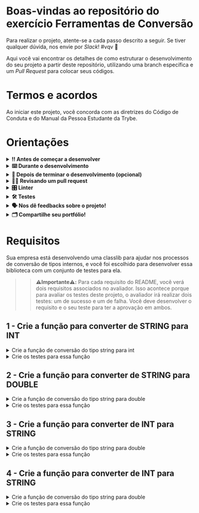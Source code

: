 # Boas-vindas ao repositório do exercício Ferramentas de Conversão

Para realizar o projeto, atente-se a cada passo descrito a seguir. Se tiver qualquer dúvida, nos envie por _Slack_! #vqv 🚀

Aqui você vai encontrar os detalhes de como estruturar o desenvolvimento do seu projeto a partir deste repositório, utilizando uma branch específica e um _Pull Request_ para colocar seus códigos.

# Termos e acordos

Ao iniciar este projeto, você concorda com as diretrizes do Código de Conduta e do Manual da Pessoa Estudante da Trybe.

# Orientações

<details>
  <summary><strong>‼️ Antes de começar a desenvolver</strong></summary><br />

  1. Clone o repositório

  - Use o comando: `git clone git@github.com:tryber/acc-csharp-0x-exercises-conversion-tools.git`.
  - Entre na pasta do repositório que você acabou de clonar:
    - `cd acc-csharp-0x-exercises-conversion-tools`

  2. Instale as dependências

  - `dotnet restore`.
  
  3. Crie uma branch a partir da branch `master`

  - Verifique que você está na branch `master`
    - Exemplo: `git branch`
  - Se não estiver, mude para a branch `master`
    - Exemplo: `git checkout master`
  - Agora crie uma branch à qual você vai submeter os `commits` do seu projeto
    - Você deve criar uma branch no seguinte formato: `nome-de-usuario-nome-do-projeto`
    - Exemplo: `git checkout -b joaozinho-acc-csharp-0x-exercises-conversion-tools`

  4. Adicione as mudanças ao _stage_ do Git e faça um `commit`

  - Verifique que as mudanças ainda não estão no _stage_
    - Exemplo: `git status` (deve aparecer listada a pasta _joaozinho_ em vermelho)
  - Adicione o novo arquivo ao _stage_ do Git
    - Exemplo:
      - `git add .` (adicionando todas as mudanças - _que estavam em vermelho_ - ao stage do Git)
      - `git status` (deve aparecer listado o arquivo _joaozinho/README.md_ em verde)
  - Faça o `commit` inicial
    - Exemplo:
      - `git commit -m 'iniciando o projeto x'` (fazendo o primeiro commit)
      - `git status` (deve aparecer uma mensagem tipo essa:  _nothing to commit_ )

  5. Adicione a sua branch com o novo `commit` ao repositório remoto

  - Usando o exemplo anterior: `git push -u origin joaozinho-acc-csharp-0x-exercises-conversion-tools`

  6. Crie um novo `Pull Request` _(PR)_

  - Vá até a página de _Pull Requests_ do [repositório no GitHub](https://github.com/tryber/acc-csharp-0x-exercises-conversion-tools/pulls)
  - Clique no botão verde _"New pull request"_
  - Clique na caixa de seleção _"Compare"_ e escolha a sua branch **com atenção**
  - Coloque um título para a sua _Pull Request_
    - Exemplo: _"Cria tela de busca"_
  - Clique no botão verde _"Create pull request"_
  - Adicione uma descrição para o _Pull Request_ e clique no botão verde _"Create pull request"_
  - **Não se preocupe em preencher mais nada por enquanto!**
  - Volte até a [página de _Pull Requests_ do repositório](https://github.com/tryber/acc-csharp-0x-exercises-conversion-tools/pulls) e confira que o seu _Pull Request_ está criado

</details>

<details>
  <summary><strong>⌨️ Durante o desenvolvimento</strong></summary><br/>

  - Faça `commits` das alterações que você fizer no código regularmente

  - Lembre-se sempre, após um (ou alguns) `commits` de atualizar o repositório remoto

  - Os comandos que você utilizará com mais frequência são:
    1. `git status` _(para verificar o que está em vermelho - fora do stage - e o que está em verde - no stage)_
    2. `git add` _(para adicionar arquivos ao stage do Git)_
    3. `git commit` _(para criar um commit com os arquivos que estão no stage do Git)_
    4. `git push -u origin nome-da-branch` _(para enviar o commit para o repositório remoto na primeira vez que fizer o `push` de uma nova branch)_
    5. `git push` _(para enviar o commit para o repositório remoto após o passo anterior)_

</details>

<details>
  <summary><strong>🤝 Depois de terminar o desenvolvimento (opcional)</strong></summary><br/>

  Para sinalizar que o seu projeto está pronto para o _"Code Review"_, faça o seguinte:

  - Vá até a página **DO SEU** _Pull Request_, adicione a label de _"code-review"_ e marque seus colegas:

    - No menu à direita, clique no _link_ **"Labels"** e escolha a _label_ **code-review**;

    - No menu à direita, clique no _link_ **"Assignees"** e escolha **o seu usuário**;

    - No menu à direita, clique no _link_ **"Reviewers"** e digite `students`, selecione o time `tryber/students-sd-0x`.

  Caso tenha alguma dúvida, [aqui tem um video explicativo](https://vimeo.com/362189205).

</details>

<details>
  <summary><strong>🕵🏿 Revisando um pull request</strong></summary><br />

  Use o conteúdo sobre [Code Review](https://course.betrybe.com/real-life-engineer/code-review/) para te ajudar a revisar os _Pull Requests_.

</details>

<details>
  <summary><strong>🎛 Linter</strong></summary><br />

  Usaremos o [NetAnalyzer](https://docs.microsoft.com/pt-br/dotnet/fundamentals/code-analysis/overview) para fazer a análise estática do seu código.

  Este projeto já vem com as dependências relacionadas ao _linter_ configuradas no arquivo `main.yml`.

  O analisador já é instalado pelo plugin da `Microsoft C#` no `VSCode`. Para isso, basta fazer o download do [plugin](https://marketplace.visualstudio.com/items?itemName=ms-dotnettools.csharp) e instalá-lo.
</details>

<details>
  <summary><strong>🛠 Testes</strong></summary><br />

  O .NET já possui sua própria plataforma de testes.
  
  Este projeto já vem configurado e com suas dependências.

  ### Executando todos os testes

  Para executar os testes com o .NET, execute o comando dentro do diretório do seu projeto `src/<project>` ou de seus testes `src/<project>.Test`!

  ```
  dotnet test
  ```

  ### Executando um teste específico

  Para executar um teste expecífico, basta executar o comando `dotnet test --filter Name~TestMethod1`.

  :warning: **Importante:** o comando irá executar testes cujo nome contém `TestMethod1`.

  :warning: **O avaliador automático não necessariamente avalia seu projeto na ordem em que os requisitos aparecem no readme. Isso acontece para deixar o processo de avaliação mais rápido. Então, não se assuste se isso acontecer, ok?**

  ### Outras opções para testes
  - Algumas opções que podem lhe ajudar são:
    -  `-?|-h|--help`: exibem a descrição completa de como utilizar o comando.
    -  `-t|--list-tests`: lista todos os testes, ao invés de executá-los.
    -  `-v|--verbosity <LEVEL>`: define o nível de detalhe na resposta dos testes.
      - `q | quiet`
      - `m | minimal`
      - `n | normal`
      - `d | detailed`
      - `diag | diagnostic`
      - Exemplo de uso: 
         ```
           dotnet test -v diag
         ```
         ou
         ```            
           dotnet test --verbosity=diagnostic
         ``` 
</details>

<details>
  <summary><strong>🗣 Nos dê feedbacks sobre o projeto!</strong></summary><br />

Ao finalizar e submeter o projeto, não se esqueça de avaliar sua experiência preenchendo o formulário. 
**Leva menos de 3 minutos!**

[FORMULÁRIO DE AVALIAÇÃO DE PROJETO](https://be-trybe.typeform.com/to/PsefzL2e)

</details>

<details>
  <summary><strong>🗂 Compartilhe seu portfólio!</strong></summary><br />

  Você sabia que o LinkedIn é a principal rede social profissional e que compartilhar aprendizados lá é muito importante para quem deseja construir uma carreira de sucesso? Compartilhe este projeto no seu LinkedIn, marque o perfil da Trybe (@trybe) e mostre para a sua rede toda a sua evolução.

</details>

# Requisitos

Sua empresa está desenvolvendo uma classlib para ajudar nos processos de conversão de tipos internos, e você foi escolhido para desenvolver essa biblioteca com um conjunto de testes para ela.

>> **⚠️Importante⚠️:** Para cada requisito do README, você verá dois requisitos associados no avaliador. Isso acontece porque para avaliar os testes deste projeto, o avaliador irá realizar dois testes: um de sucesso e um de falha. Você deve desenvolver o requisito e o seu teste para ter a aprovação em ambos.
 
## 1 - Crie a função para converter de STRING para INT

<details>
  <summary>Crie a função de conversão do tipo string para int</summary><br />

Crie essa lógica em `scr/conversion-tools/ConversionTools.cs` na função `ConvertStrToInt()`

Seu objetivo é converter o valor armazenado na variável `strVariable` em um `int` e armazenar esse valor na variável `intVariable`
  
</details>

<details>
  <summary>Crie os testes para essa função</summary><br />

Crie essa lógica em `scr/conversion-tools.Test/TestConversionTools.cs` na função `TestConvertStrToInt()`

Você deve verificar se a função consegue converter o valor de `string` em um `int`
  
</details>

## 2 - Crie a função para converter de STRING para DOUBLE

<details>
  <summary>Crie a função de conversão do tipo string para double</summary><br />

Crie essa lógica em `scr/conversion-tools/ConversionTools.cs` na função `ConvertStrToDouble()`

Seu objetivo é converter o valor armazenado na variável `strVariable` em um `double` e armazenar esse valor na variável `doubleVariable`
  
</details>

<details>
  <summary>Crie os testes para essa função</summary><br />

Crie essa lógica em `scr/conversion-tools.Test/TestConversionTools.cs` na função `TestConvertStrToDouble()`

Você deve verificar se a função consegue converter o valor de `string` em um `double`
  
</details>

## 3 - Crie a função para converter de INT para STRING

<details>
  <summary>Crie a função de conversão do tipo string para double</summary><br />

Crie essa lógica em `scr/conversion-tools/ConversionTools.cs` na função `ConvertIntToStr()`

Seu objetivo é converter o valor armazenado na variável `intVariable` em uma `string` e armazenar esse valor na variável `strVariable`
  
</details>

<details>
  <summary>Crie os testes para essa função</summary><br />

Crie essa lógica em `scr/conversion-tools.Test/TestConversionTools.cs` na função `TestConvertIntToStr()`

Você deve verificar se a função consegue converter o valor de `int` em uma `string`
  
</details>

## 4 - Crie a função para converter de INT para STRING

<details>
  <summary>Crie a função de conversão do tipo string para double</summary><br />

Crie essa lógica em `scr/conversion-tools/ConversionTools.cs` na função `ConvertDoubleToStr()`

Seu objetivo é converter o valor armazenado na variável `doubleVariable` em uma `string` e armazenar esse valor na variável `strVariable`
  
</details>

<details>
  <summary>Crie os testes para essa função</summary><br />

Crie essa lógica em `scr/conversion-tools.Test/TestConversionTools.cs` na função `TestConvertDoubleToStr()`

Você deve verificar se a função consegue converter o valor de `double` em um `string`
  
</details>
